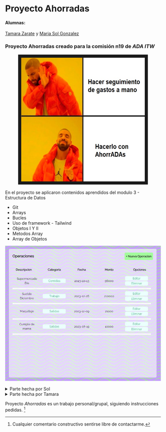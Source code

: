 # Proyecto Ahorradas

#### Alumnas:

[Tamara Zarate](https://github.com/taty3385) y
[Maria Sol Gonzalez](https://github.com/GonzalezMariaSol)

### Proyecto **Ahorradas** creado para la comisión n19 de _ADA ITW_

<p align="center">
  <img src="https://github.com/GonzalezMariaSol/Colaboracion-ProjectoAhorradas/blob/main/img/drake-meme.jpg?raw=true" width="400" height="400" border="10"/>
</p>

En el proyecto se aplicaron contenidos aprendidos del modulo 3 - Estructura de Datos

- Git
- Arrays
- Bucles
- Uso de framework - Tailwind
- Objetos I Y II
- Metodos Array
- Array de Objetos

![Capture](https://github.com/GonzalezMariaSol/Colaboracion-ProjectoAhorradas/blob/main/img/operationsPicture.JPG?raw=true)

<details>
  <summary>Parte hecha por Sol</summary>

  - <kbd>[Vista y funcionalidad del Navbar]</kbd>
  - <kbd>[Vista y funcionalidad Balance]</kbd>
  - <kbd>[Vista y funcionalidad Filtros]</kbd>
  - <kbd>[Vista y funcionalidad Operaciones cargadas]</kbd>
  - <kbd>[Vista y funcionalidad Nuevas Operaciones]</kbd>
  - <kbd>[Vista y funcionalidad Editar Operacion]</kbd>
  - <kbd>[Creacion del Readme]</kbd>
  
  - <kbd>
    <details>
      <summary>Como terminó Sol luego del proyecto</summary>
      - <img src="https://github.com/GonzalezMariaSol/Colaboracion-ProjectoAhorradas/blob/main/img/miCodigoSeRompioMiCOdigoFUnciona.jpg?raw=true" alt="Imagen Sol">
    </details>
  </kbd>
</details>


<details>
  <summary>Parte hecha por Tamara</summary>

- <kbd>[Vista y funcionalidad de Categorias]</kbd>
- <kbd>[Vista y funcionalidad de Nueva Categoria]</kbd>
- <kbd>[Vista y funcionalidad de Editar Categorias]</kbd>
- <kbd>[Vista y funcionalidad Reportes]</kbd>
- <kbd>[Disenio responsivo del proyecto]</kbd>
- <kbd>
        <details>
            <summary>como termino Tamara luego del proyecto</summary>
                - <kbd>(https://github.com/GonzalezMariaSol/Colaboracion-ProjectoAhorradas/blob/main/img/whenTheCodeDoesntWork.jpg?raw=true)</kbd>
        </details>
    </kbd>

</details>

Proyecto _Ahorradas_ es un trabajo personal/grupal, siguiendo instrucciones pedidas. [^.]

[^.]: Cualquier comentario constructivo sentirse libre de contactarme.
